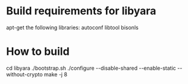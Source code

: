 # Build requirements for libyara

apt-get the following libraries:
autoconf
libtool
bisonls

# How to build
cd libyara
./bootstrap.sh
./configure --disable-shared --enable-static --without-crypto
make -j 8 
